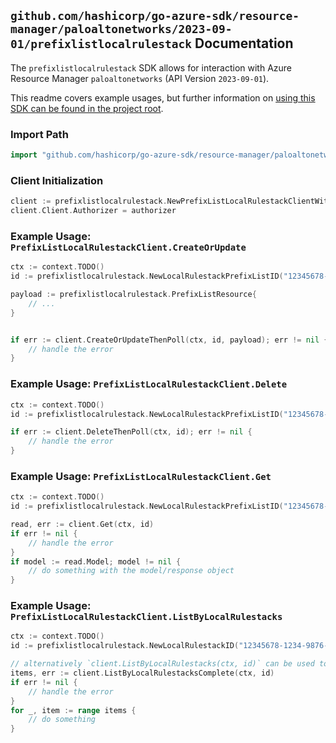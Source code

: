 
## `github.com/hashicorp/go-azure-sdk/resource-manager/paloaltonetworks/2023-09-01/prefixlistlocalrulestack` Documentation

The `prefixlistlocalrulestack` SDK allows for interaction with Azure Resource Manager `paloaltonetworks` (API Version `2023-09-01`).

This readme covers example usages, but further information on [using this SDK can be found in the project root](https://github.com/hashicorp/go-azure-sdk/tree/main/docs).

### Import Path

```go
import "github.com/hashicorp/go-azure-sdk/resource-manager/paloaltonetworks/2023-09-01/prefixlistlocalrulestack"
```


### Client Initialization

```go
client := prefixlistlocalrulestack.NewPrefixListLocalRulestackClientWithBaseURI("https://management.azure.com")
client.Client.Authorizer = authorizer
```


### Example Usage: `PrefixListLocalRulestackClient.CreateOrUpdate`

```go
ctx := context.TODO()
id := prefixlistlocalrulestack.NewLocalRulestackPrefixListID("12345678-1234-9876-4563-123456789012", "example-resource-group", "localRulestackName", "prefixListName")

payload := prefixlistlocalrulestack.PrefixListResource{
	// ...
}


if err := client.CreateOrUpdateThenPoll(ctx, id, payload); err != nil {
	// handle the error
}
```


### Example Usage: `PrefixListLocalRulestackClient.Delete`

```go
ctx := context.TODO()
id := prefixlistlocalrulestack.NewLocalRulestackPrefixListID("12345678-1234-9876-4563-123456789012", "example-resource-group", "localRulestackName", "prefixListName")

if err := client.DeleteThenPoll(ctx, id); err != nil {
	// handle the error
}
```


### Example Usage: `PrefixListLocalRulestackClient.Get`

```go
ctx := context.TODO()
id := prefixlistlocalrulestack.NewLocalRulestackPrefixListID("12345678-1234-9876-4563-123456789012", "example-resource-group", "localRulestackName", "prefixListName")

read, err := client.Get(ctx, id)
if err != nil {
	// handle the error
}
if model := read.Model; model != nil {
	// do something with the model/response object
}
```


### Example Usage: `PrefixListLocalRulestackClient.ListByLocalRulestacks`

```go
ctx := context.TODO()
id := prefixlistlocalrulestack.NewLocalRulestackID("12345678-1234-9876-4563-123456789012", "example-resource-group", "localRulestackName")

// alternatively `client.ListByLocalRulestacks(ctx, id)` can be used to do batched pagination
items, err := client.ListByLocalRulestacksComplete(ctx, id)
if err != nil {
	// handle the error
}
for _, item := range items {
	// do something
}
```
